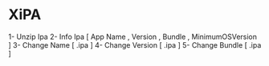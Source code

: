 # XiPA


 

1- Unzip Ipa
2- Info Ipa [ App Name , Version , Bundle , MinimumOSVersion ]
3- Change Name [ .ipa ]
4- Change Version [ .ipa ]
5- Change Bundle [ .ipa ]
